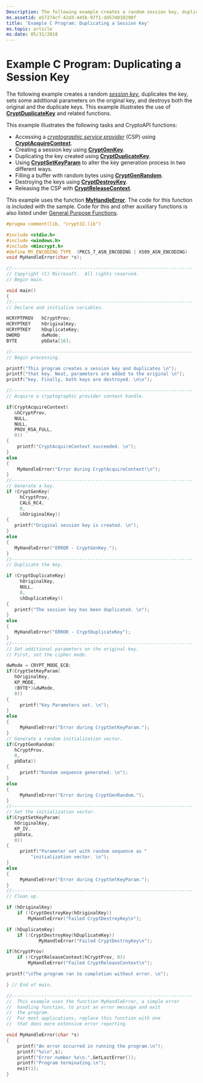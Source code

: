```yaml
---
Description: The following example creates a random session key, duplicates the key, sets some additional parameters on the original key, and destroys both the original and the duplicate keys.
ms.assetid: e57274cf-42d3-445b-97f1-dd574010290f
title: 'Example C Program: Duplicating a Session Key'
ms.topic: article
ms.date: 05/31/2018
---
```


# Example C Program: Duplicating a Session Key

The following example creates a random [*session key*](https://msdn.microsoft.com/library/ms721625(v=VS.85).aspx), duplicates the key, sets some additional parameters on the original key, and destroys both the original and the duplicate keys. This example illustrates the use of [**CryptDuplicateKey**](/windows/desktop/api/Wincrypt/nf-wincrypt-cryptduplicatekey) and related functions.

This example illustrates the following tasks and CryptoAPI functions:

-   Accessing a [*cryptographic service provider*](https://msdn.microsoft.com/library/ms721572(v=VS.85).aspx) (CSP) using [**CryptAcquireContext**](/windows/desktop/api/Wincrypt/nf-wincrypt-cryptacquirecontexta).
-   Creating a session key using [**CryptGenKey**](/windows/desktop/api/Wincrypt/nf-wincrypt-cryptgenkey).
-   Duplicating the key created using [**CryptDuplicateKey**](/windows/desktop/api/Wincrypt/nf-wincrypt-cryptduplicatekey).
-   Using [**CryptSetKeyParam**](/windows/desktop/api/Wincrypt/nf-wincrypt-cryptsetkeyparam) to alter the key generation process in two different ways.
-   Filling a buffer with random bytes using [**CryptGenRandom**](/windows/desktop/api/Wincrypt/nf-wincrypt-cryptgenrandom).
-   Destroying the keys using [**CryptDestroyKey**](/windows/desktop/api/Wincrypt/nf-wincrypt-cryptdestroykey).
-   Releasing the CSP with [**CryptReleaseContext**](/windows/desktop/api/Wincrypt/nf-wincrypt-cryptreleasecontext).

This example uses the function [**MyHandleError**](myhandleerror.md). The code for this function is included with the sample. Code for this and other auxiliary functions is also listed under [General Purpose Functions](general-purpose-functions.md).


```C++
#pragma comment(lib, "crypt32.lib")

#include <stdio.h>
#include <windows.h>
#include <Wincrypt.h>
#define MY_ENCODING_TYPE  (PKCS_7_ASN_ENCODING | X509_ASN_ENCODING)
void MyHandleError(char *s);

//-------------------------------------------------------------------
// Copyright (C) Microsoft.  All rights reserved.
// Begin main.

void main()
{
//-------------------------------------------------------------------
// Declare and initialize variables.

HCRYPTPROV   hCryptProv;
HCRYPTKEY    hOriginalKey;
HCRYPTKEY    hDuplicateKey;
DWORD        dwMode;
BYTE         pbData[16];

//-------------------------------------------------------------------
// Begin processing.

printf("This program creates a session key and duplicates \n");
printf("that key. Next, parameters are added to the original \n");
printf("key. Finally, both keys are destroyed. \n\n");

//-------------------------------------------------------------------
// Acquire a cryptographic provider context handle.

if(CryptAcquireContext(    
   &hCryptProv,
   NULL,
   NULL,
   PROV_RSA_FULL,
   0)) 
{    
    printf("CryptAcquireContext succeeded. \n");
}
else
{
    MyHandleError("Error during CryptAcquireContext!\n");
}
//-------------------------------------------------------------------
// Generate a key.
if (CryptGenKey(
     hCryptProv, 
     CALG_RC4, 
     0, 
     &hOriginalKey))
{
   printf("Original session key is created. \n");
}
else
{
   MyHandleError("ERROR - CryptGenKey.");
}
//-------------------------------------------------------------------
// Duplicate the key.

if (CryptDuplicateKey(
     hOriginalKey, 
     NULL, 
     0, 
     &hDuplicateKey))
{
   printf("The session key has been duplicated. \n");
}
else
{
   MyHandleError("ERROR - CryptDuplicateKey");
}
//-------------------------------------------------------------------
// Set additional parameters on the original key.
// First, set the cipher mode.

dwMode = CRYPT_MODE_ECB;
if(CryptSetKeyParam(
   hOriginalKey, 
   KP_MODE, 
   (BYTE*)&dwMode, 
   0)) 
{
     printf("Key Parameters set. \n");
}
else
{
     MyHandleError("Error during CryptSetKeyParam.");
}
// Generate a random initialization vector.
if(CryptGenRandom(
   hCryptProv, 
   8, 
   pbData)) 
{
     printf("Random sequence generated. \n");
}
else
{
     MyHandleError("Error during CryptGenRandom.");
}
//-------------------------------------------------------------------
// Set the initialization vector.
if(CryptSetKeyParam(
   hOriginalKey, 
   KP_IV, 
   pbData, 
   0)) 
{
     printf("Parameter set with random sequence as "
         "initialization vector. \n");
}
else
{
     MyHandleError("Error during CryptSetKeyParam.");
}
//-------------------------------------------------------------------
// Clean up.

if (hOriginalKey)
    if (!CryptDestroyKey(hOriginalKey))
        MyHandleError("Failed CryptDestroyKey\n");

if (hDuplicateKey)
    if (!CryptDestroyKey(hDuplicateKey))
            MyHandleError("Failed CryptDestroyKey\n");

if(hCryptProv)
    if (!CryptReleaseContext(hCryptProv, 0))
        MyHandleError("Failed CryptReleaseContext\n");

printf("\nThe program ran to completion without error. \n");

} // End of main.

//-------------------------------------------------------------------
//  This example uses the function MyHandleError, a simple error
//  handling function, to print an error message and exit 
//  the program. 
//  For most applications, replace this function with one 
//  that does more extensive error reporting.

void MyHandleError(char *s)
{
    printf("An error occurred in running the program.\n");
    printf("%s\n",s);
    printf("Error number %x\n.",GetLastError());
    printf("Program terminating.\n");
    exit(1);
}
```



 

 



